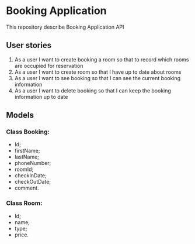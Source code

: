 # Booking Application

This repository describe Booking Application API

## User stories

1. As a user I want to create booking a room so that to record which rooms are occupied for reservation
2. As a user I want to create room so that I have up to date about rooms
3. As a user I want to see booking so that I can see the current booking information
4. As a user I want to delete booking so that I can keep the booking information up to date

## Models
### Class Booking:

- Id;
- firstName;
- lastName;
- phoneNumber; 
- roomId; 
- checkInDate; 
- checkOutDate;
- comment.
  
### Class Room:

- Id;
- name;
- type;
- price.


